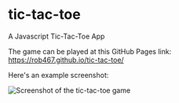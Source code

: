 # tic-tac-toe
A Javascript Tic-Tac-Toe App

The game can be played at this GitHub Pages link: https://rob467.github.io/tic-tac-toe/

Here's an example screenshot:

![Screenshot of the tic-tac-toe game](https://github.com/rob467/tic-tac-toe/tic-tac-toe-screenshot.JPG)